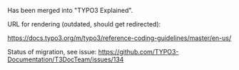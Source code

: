 Has been merged into "TYPO3 Explained".

URL for rendering (outdated, should get redirected):

https://docs.typo3.org/m/typo3/reference-coding-guidelines/master/en-us/

Status of migration, see issue: https://github.com/TYPO3-Documentation/T3DocTeam/issues/134
